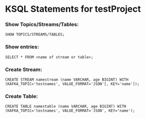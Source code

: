 # KSQL Statements for testProject

### Show Topics/Streams/Tables:

    SHOW TOPICS/STREAMS/TABLES;

### Show entries:
    SELECT * FROM <name of stream or table>;

### Create Stream:
    CREATE STREAM namestream (name VARCHAR, age BIGINT) WITH (KAFKA_TOPIC='testnames', VALUE_FORMAT='JSON'[, KEY='name']);

### Create Table:
    CREATE TABLE namestable (name VARCHAR, age BIGINT) WITH (KAFKA_TOPIC='testnames', VALUE_FORMAT='JSON', KEY='name');
